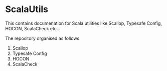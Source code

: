 # ScalaUtils
This contains documenation for Scala utilities like Scallop, Typesafe Config, HOCON, ScalaCheck etc...

The repository organised as follows:

1. Scallop
2. Typesafe Config
3. HOCON
4. ScalaCheck

